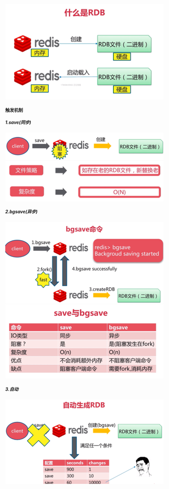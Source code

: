 <div clign="center"><img src="images/RDB.png"></div>

#### 触发机制

##### 1.save(同步)

<div clign="center"><img src="images/save1.png"></div>

<div clign="center"><img src="images/save2.png"></div>

##### 2.bgsave(异步)

<div clign="center"><img src="images/bgsave.png"></div>

<div clign="center"><img src="images/save-bgsave.png"></div>



##### 3.自动

<div clign="center"><img src="images/自动生成rdb.png"></div>

